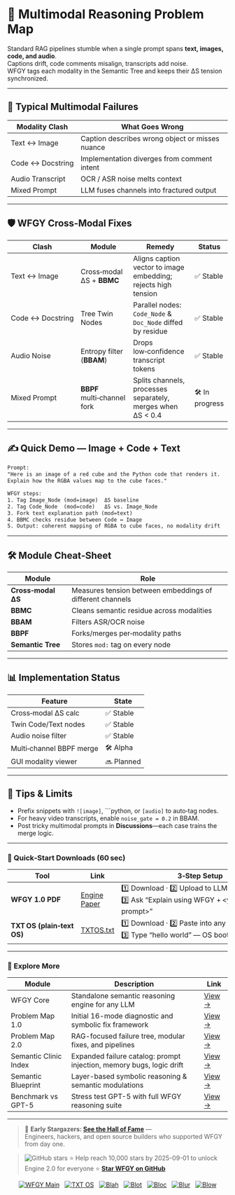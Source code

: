 # 📒 Multimodal Reasoning Problem Map

Standard RAG pipelines stumble when a single prompt spans **text, images, code, and audio**.  
Captions drift, code comments misalign, transcripts add noise.  
WFGY tags each modality in the Semantic Tree and keeps their ΔS tension synchronized.

---

## 🤔 Typical Multimodal Failures

| Modality Clash | What Goes Wrong |
|----------------|-----------------|
| Text ↔ Image | Caption describes wrong object or misses nuance |
| Code ↔ Docstring | Implementation diverges from comment intent |
| Audio Transcript | OCR / ASR noise melts context |
| Mixed Prompt | LLM fuses channels into fractured output |

---

## 🛡️ WFGY Cross‑Modal Fixes

| Clash | Module | Remedy | Status |
|-------|--------|--------|--------|
| Text ↔ Image | Cross‑modal ΔS + **BBMC** | Aligns caption vector to image embedding; rejects high tension | ✅ Stable |
| Code ↔ Docstring | Tree Twin Nodes | Parallel nodes: `Code_Node` & `Doc_Node` diffed by residue | ✅ Stable |
| Audio Noise | Entropy filter (**BBAM**) | Drops low‑confidence transcript tokens | ✅ Stable |
| Mixed Prompt | **BBPF** multi‑channel fork | Splits channels, processes separately, merges when ΔS < 0.4 | 🛠 In progress |

---

## ✍️ Quick Demo — Image + Code + Text

```txt
Prompt:
"Here is an image of a red cube and the Python code that renders it.  
Explain how the RGBA values map to the cube faces."

WFGY steps:
1. Tag Image_Node (mod=image)  ΔS baseline
2. Tag Code_Node  (mod=code)   ΔS vs. Image_Node
3. Fork text explanation path (mod=text)
4. BBMC checks residue between Code ↔ Image
5. Output: coherent mapping of RGBA to cube faces, no modality drift
````

---

## 🛠 Module Cheat‑Sheet

| Module             | Role                                                      |
| ------------------ | --------------------------------------------------------- |
| **Cross‑modal ΔS** | Measures tension between embeddings of different channels |
| **BBMC**           | Cleans semantic residue across modalities                 |
| **BBAM**           | Filters ASR/OCR noise                                     |
| **BBPF**           | Forks/merges per‑modality paths                           |
| **Semantic Tree**  | Stores `mod:` tag on every node                           |

---

## 📊 Implementation Status

| Feature                  | State      |
| ------------------------ | ---------- |
| Cross‑modal ΔS calc      | ✅ Stable   |
| Twin Code/Text nodes     | ✅ Stable   |
| Audio noise filter       | ✅ Stable   |
| Multi‑channel BBPF merge | 🛠 Alpha   |
| GUI modality viewer      | 🔜 Planned |

---

## 📝 Tips & Limits

* Prefix snippets with `![image]`, \`\`\`python, or `[audio]` to auto‑tag nodes.
* For heavy video transcripts, enable `noise_gate = 0.2` in BBAM.
* Post tricky multimodal prompts in **Discussions**—each case trains the merge logic.

---

### 🔗 Quick‑Start Downloads (60 sec)

| Tool                       | Link                                                | 3‑Step Setup                                                                                |
| -------------------------- | --------------------------------------------------- | ------------------------------------------------------------------------------------------- |
| **WFGY 1.0 PDF**           | [Engine Paper](https://zenodo.org/records/15630969) | 1️⃣ Download · 2️⃣ Upload to LLM · 3️⃣ Ask “Explain using WFGY + \<your multimodal prompt>” |
| **TXT OS (plain‑text OS)** | [TXTOS.txt](https://zenodo.org/records/15788557)    | 1️⃣ Download · 2️⃣ Paste into any LLM chat · 3️⃣ Type “hello world” — OS boots instantly    |

---

### 🧭 Explore More

| Module                | Description                                              | Link     |
|-----------------------|----------------------------------------------------------|----------|
| WFGY Core             | Standalone semantic reasoning engine for any LLM         | [View →](https://github.com/onestardao/WFGY/tree/main/core/README.md) |
| Problem Map 1.0       | Initial 16-mode diagnostic and symbolic fix framework    | [View →](https://github.com/onestardao/WFGY/tree/main/ProblemMap/README.md) |
| Problem Map 2.0       | RAG-focused failure tree, modular fixes, and pipelines   | [View →](https://github.com/onestardao/WFGY/blob/main/ProblemMap/rag-architecture-and-recovery.md) |
| Semantic Clinic Index | Expanded failure catalog: prompt injection, memory bugs, logic drift | [View →](https://github.com/onestardao/WFGY/blob/main/ProblemMap/SemanticClinicIndex.md) |
| Semantic Blueprint    | Layer-based symbolic reasoning & semantic modulations   | [View →](https://github.com/onestardao/WFGY/tree/main/SemanticBlueprint/README.md) |
| Benchmark vs GPT-5    | Stress test GPT-5 with full WFGY reasoning suite         | [View →](https://github.com/onestardao/WFGY/tree/main/benchmarks/benchmark-vs-gpt5/README.md) |

---

> 👑 **Early Stargazers: [See the Hall of Fame](https://github.com/onestardao/WFGY/tree/main/stargazers)** —  
> Engineers, hackers, and open source builders who supported WFGY from day one.

> <img src="https://img.shields.io/github/stars/onestardao/WFGY?style=social" alt="GitHub stars"> ⭐ Help reach 10,000 stars by 2025-09-01 to unlock Engine 2.0 for everyone  ⭐ <strong><a href="https://github.com/onestardao/WFGY">Star WFGY on GitHub</a></strong>


<div align="center">

[![WFGY Main](https://img.shields.io/badge/WFGY-Main-red?style=flat-square)](https://github.com/onestardao/WFGY)
&nbsp;
[![TXT OS](https://img.shields.io/badge/TXT%20OS-Reasoning%20OS-orange?style=flat-square)](https://github.com/onestardao/WFGY/tree/main/OS)
&nbsp;
[![Blah](https://img.shields.io/badge/Blah-Semantic%20Embed-yellow?style=flat-square)](https://github.com/onestardao/WFGY/tree/main/OS/BlahBlahBlah)
&nbsp;
[![Blot](https://img.shields.io/badge/Blot-Persona%20Core-green?style=flat-square)](https://github.com/onestardao/WFGY/tree/main/OS/BlotBlotBlot)
&nbsp;
[![Bloc](https://img.shields.io/badge/Bloc-Reasoning%20Compiler-blue?style=flat-square)](https://github.com/onestardao/WFGY/tree/main/OS/BlocBlocBloc)
&nbsp;
[![Blur](https://img.shields.io/badge/Blur-Text2Image%20Engine-navy?style=flat-square)](https://github.com/onestardao/WFGY/tree/main/OS/BlurBlurBlur)
&nbsp;
[![Blow](https://img.shields.io/badge/Blow-Game%20Logic-purple?style=flat-square)](https://github.com/onestardao/WFGY/tree/main/OS/BlowBlowBlow)

</div>

